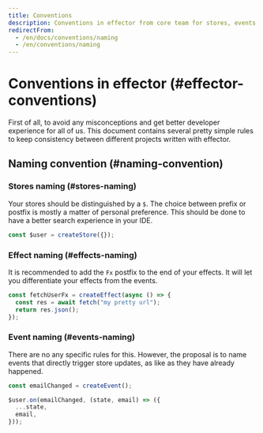 ```yaml
---
title: Conventions
description: Conventions in effector from core team for stores, events and effects
redirectFrom:
  - /en/docs/conventions/naming
  - /en/conventions/naming
---
```


# Conventions in effector (#effector-conventions)

First of all, to avoid any misconceptions and get better developer experience for all of us. This document contains several pretty simple rules to keep consistency between different projects written with effector.

## Naming convention (#naming-convention)

### Stores naming (#stores-naming)

Your stores should be distinguished by a `$`. The choice between prefix or postfix is mostly a matter of personal preference. This should be done to have a better search experience in your IDE.

```js
const $user = createStore({});
```

### Effect naming (#effects-naming)

It is recommended to add the `Fx` postfix to the end of your effects. It will let you differentiate your effects from the events.

```js
const fetchUserFx = createEffect(async () => {
  const res = await fetch("my pretty url");
  return res.json();
});
```

### Event naming (#events-naming)

There are no any specific rules for this. However, the proposal is to name events that directly trigger store updates, as like as they have already happened.

```js
const emailChanged = createEvent();

$user.on(emailChanged, (state, email) => ({
  ...state,
  email,
}));
```
